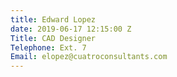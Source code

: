 ```yaml
---
title: Edward Lopez
date: 2019-06-17 12:15:00 Z
Title: CAD Designer
Telephone: Ext. 7
Email: elopez@cuatroconsultants.com
---
```


